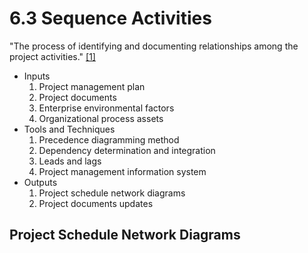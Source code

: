 # 6.3 Sequence Activities

"The process of identifying and documenting relationships among the project
activities." [[1]](../home.md#references)

- Inputs
  1. Project management plan
  2. Project documents
  3. Enterprise environmental factors
  4. Organizational process assets
- Tools and Techniques
  1. Precedence diagramming method
  2. Dependency determination and integration
  3. Leads and lags
  4. Project management information system
- Outputs
  1. Project schedule network diagrams
  2. Project documents updates

## Project Schedule Network Diagrams
